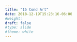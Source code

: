 ```yaml
---
title: "15 Cond Art"
date: 2018-12-19T15:23:16-06:00
#weight: 
draft: false
#type: slide
#theme: white
---
```


